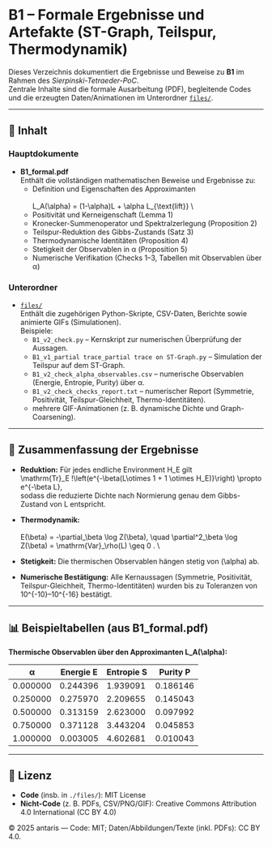 # B1 – Formale Ergebnisse und Artefakte (ST-Graph, Teilspur, Thermodynamik)

Dieses Verzeichnis dokumentiert die Ergebnisse und Beweise zu **B1** im Rahmen des *Sierpinski-Tetraeder-PoC*.  
Zentrale Inhalte sind die formale Ausarbeitung (PDF), begleitende Codes und die erzeugten Daten/Animationen im Unterordner [`files/`](./files).

---

## 📄 Inhalt

### Hauptdokumente
- **B1_formal.pdf**  
  Enthält die vollständigen mathematischen Beweise und Ergebnisse zu:
  - Definition und Eigenschaften des Approximanten  
    \
    L_A(\alpha) = (1-\alpha)L + \alpha L_{\text{lift}}
    \
  - Positivität und Kerneigenschaft (Lemma 1)  
  - Kronecker-Summenoperator und Spektralzerlegung (Proposition 2)  
  - Teilspur-Reduktion des Gibbs-Zustands (Satz 3)  
  - Thermodynamische Identitäten (Proposition 4)  
  - Stetigkeit der Observablen in α (Proposition 5)  
  - Numerische Verifikation (Checks 1–3, Tabellen mit Observablen über α)  

### Unterordner
- [`files/`](./files)  
  Enthält die zugehörigen Python-Skripte, CSV-Daten, Berichte sowie animierte GIFs (Simulationen).  
  Beispiele:
  - `B1_v2_check.py` – Kernskript zur numerischen Überprüfung der Aussagen.  
  - `B1_v1_partial trace_partial trace on ST-Graph.py` – Simulation der Teilspur auf dem ST-Graph.  
  - `B1_v2_check_alpha_observables.csv` – numerische Observablen (Energie, Entropie, Purity) über α.  
  - `B1_v2_check_checks_report.txt` – numerischer Report (Symmetrie, Positivität, Teilspur-Gleichheit, Thermo-Identitäten).  
  - mehrere GIF-Animationen (z. B. dynamische Dichte und Graph-Coarsening).

---

## 🔬 Zusammenfassung der Ergebnisse

- **Reduktion:** Für jedes endliche Environment H_E gilt
  \
  \mathrm{Tr}_E \!\left(e^{-\beta(L\otimes 1 + 1 \otimes H_E)}\right) \propto e^{-\beta L},
  \
  sodass die reduzierte Dichte nach Normierung genau dem Gibbs-Zustand von L entspricht.

- **Thermodynamik:**  
  \
  E(\beta) = -\partial_\beta \log Z(\beta), 
  \quad 
  \partial^2_\beta \log Z(\beta) = \mathrm{Var}_\rho(L) \geq 0 .
  \

- **Stetigkeit:** Die thermischen Observablen hängen stetig von \(\alpha\) ab.  

- **Numerische Bestätigung:** Alle Kernaussagen (Symmetrie, Positivität, Teilspur-Gleichheit, Thermo-Identitäten) wurden bis zu Toleranzen von 10^{-10}–10^{-16} bestätigt.

---

## 📊 Beispieltabellen (aus B1_formal.pdf)

**Thermische Observablen über den Approximanten L_A(\alpha):**

| α       | Energie E | Entropie S | Purity P |
|---------|-----------|------------|----------|
| 0.000000 | 0.244396 | 1.939091 | 0.186146 |
| 0.250000 | 0.275970 | 2.209655 | 0.145043 |
| 0.500000 | 0.313159 | 2.623000 | 0.097992 |
| 0.750000 | 0.371128 | 3.443204 | 0.045853 |
| 1.000000 | 0.003005 | 4.602681 | 0.010043 |

---

## 📜 Lizenz

- **Code** (insb. in `./files/`): MIT License  
- **Nicht-Code** (z. B. PDFs, CSV/PNG/GIF): Creative Commons Attribution 4.0 International (CC BY 4.0)  

© 2025 antaris — Code: MIT; Daten/Abbildungen/Texte (inkl. PDFs): CC BY 4.0.
